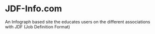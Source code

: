 JDF-Info.com
============

An Infograph based site the educates users on the different associations with JDF (Job Definition Format)
